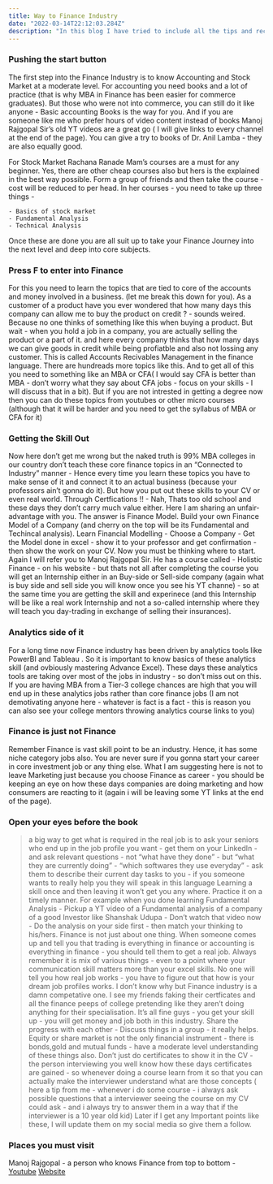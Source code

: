 ```yaml
---
title: Way to Finance Industry
date: "2022-03-14T22:12:03.284Z"
description: "In this blog I have tried to include all the tips and recommendations I think very useful to get started for Finance or Investment Industry. Whatever I have given here is result of my research for more than one year into the industry. Hope  this will help you in some manner. Click the heading to read more."
---
```


### Pushing the start button
The first step into the Finance Industry is to know Accounting and Stock Market at a moderate level. For accounting you need books and a lot of practice (that is why MBA in Finance has been easier for commerce graduates). But those who were not into commerce, you can still do it like anyone - Basic accounting Books is the way for you.  And if you are someone like me who prefer hours of video content instead of books Manoj Rajgopal Sir’s  old YT videos are a great go ( I will give links to every channel at the end of the page). You can give a try to books of Dr. Anil Lamba - they are also equally good.

For Stock Market Rachana Ranade Mam’s courses are a must for any beginner. Yes, there are other cheap courses also but hers is the explained in the best way possible. Form a group of friends and then take the course - cost will be reduced to per head. In her courses - you need to take up three things -

    - Basics of stock market
    - Fundamental Analysis
    - Technical Analysis

Once these are done you are all suit up to take your Finance Journey into the next level and deep into core subjects.

### Press F to enter into Finance
For this you need to learn the topics that are tied to core of the accounts and money involved in a business. (let me break this down for you). As a customer of a product have you  ever wondered that how many days this company can allow me to buy the product on credit ? - sounds weired. Because no one thinks of something like this when buying a product. But wait -  when you hold a job in a company, you are actually selling the product or a part of it. and here every company thinks that how many days we can give goods in credit while being profiatble and also not lossing any customer. This is called Accounts Recivables Management in the finance language. There are hundreads more topics like this. And to get all of this you need to something like an MBA or CFA( I would say CFA is better than MBA - don’t worry what they say about CFA jobs - focus on your skills - I will discuss that in a bit). But if you are not intrested in getting  a degree now then you can do these topics from youtubes or other micro courses (although that it will be harder and you need to get the syllabus of MBA or CFA for it)

### Getting the Skill Out
Now here don’t get me wrong but the naked truth is 99% MBA colleges in our country don’t teach these core finance topics in an “Connected to Industry” manner - Hence every time you learn these topics you have to make sense of it and connect it to an actual business (because your professors ain’t gonna do it).  But how you put out these skills to your CV or even real world. Through Certfications !! - Nah, Thats too old school and these days they don’t carry much value either. Here I am sharing an unfair-advantage with you. The answer is Finance Model. Build your  own Finance Model of a Company  (and cherry on the top will be its Fundamental and Techincal analysis). Learn Financial Modelling - Choose a Company - Get the Model done in excel - show it to your professor and get confirmation - then show the work on your CV. Now you must be thinking where to start. Again  I will refer  you to Manoj Rajgopal Sir. He has a course called - Holistic Finance - on his website - but thats not all after completing the course you will get an Internship either in an Buy-side or Sell-side company (again what is buy side and sell side you will know once you see his YT channe) - so at the same time you are getting the skill and experinece (and this Internship will be like a real work Internship and not a so-called internship where they will teach you day-trading in exchange of selling their insurances). 

### Analytics side of it
For a long time now Finance industry has been driven by analytics tools like PowerBI and Tableau . So it is important to know basics of these analytics skill (and ovbiously mastering Advance Excel). These days these analytics tools are taking over most of the jobs in industry - so don’t miss out on this. If you are having MBA from a Tier-3 college chances are high that you will end up in these analytics jobs rather than core finance jobs (I am not demotivating anyone here - whatever is fact is a fact - this is reason you can also see your college mentors throwing analytics course links to you)

### Finance is just not Finance
Remember Finance is vast skill point to be an industry. Hence, it has some niche category jobs also. You are never sure if you gonna start your career in core investment job or any thing else. What I am suggesting here is not to leave Marketing just because you choose Finance as career - you should be keeping an eye on how these days companies are doing marketing and how consumers are reacting to it (again i will be leaving some YT links at the end of the page). 

### Open your eyes before the book
> a big way to get what is required in the real job is to ask your seniors who end up in the job profile you want - get them on your LinkedIn - and ask relevant questions - not “what have they done” - but “what they are currently doing” - “which softwares they use everyday” - ask them to describe their current day tasks to you - if you someone wants to really help you they will speak in this language
> Learning  a skill once and then leaving it won’t get you any where. Practice it on a timely manner. For example when you done learning Fundamental Analysis - Pickup a YT video of a Fundamental analysis of a company of a good Investor like Shanshak Udupa - Don’t watch that video now - Do the analysis on your side first - then match your thinking  to his/hers.
> Finance is not just about one thing. When someone comes up and tell you that trading is everything in finance or accounting is everything in finance - you should tell them to get a real job. Always remember it is mix of various things - even to a point where your communication skill matters more than your excel skills.
> No one will tell you how real job works - you have to figure out that how is your dream job profiles works.
> I don’t know why but Finance industry is a damn competative one. I see my friends faking their certficates and all the finance peeps of college pretending like they aren’t doing anything for their specialisation. It’s all fine guys - you get your skill up - you will get money and job both in this industry. Share the progress with each other - Discuss things in a group - it really helps.
> Equity or share market is not the only financial instrument - there is bonds,gold and mutual funds - have a moderate level understanding of these things also.
> Don’t just do certificates to show it in the CV - the person interviewing you well know how these days certificates are gained - so whenever doing a course learn from it so that you can actually make the interviewer understand what are those concepts ( here  a tip from me - whenever i do some course - i always ask possible questions that a interviewer seeing the course on my CV could ask - and i  always try to answer them in a way that if the interviewer is a 10 year old kid)
> Later if I get any Important points like these, I will update them on my social media so give them a follow.
### Places you must visit
Manoj Rajgopal - a person who knows Finance from top to bottom  - 
[Youtube](https://www.youtube.com/c/FinancewithManojRajgopal) [Website](https://www.finenvision.com/)